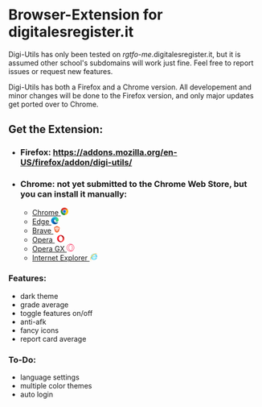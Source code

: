 # Browser-Extension for digitalesregister.it

Digi-Utils has only been tested on *rgtfo-me*.digitalesregister.it,
but it is assumed other school's subdomains will work just fine.
Feel free to report issues or request new features.

Digi-Utils has both a Firefox and a Chrome version. All developement and minor changes will be done to the Firefox version, and only major updates get ported over to Chrome.

## Get the Extension:
- ### Firefox: https://addons.mozilla.org/en-US/firefox/addon/digi-utils/
- ### Chrome: not yet submitted to the Chrome Web Store, but you can install it manually:
  -  [Chrome <img src="chromium%20guides/Google%20Chrome/images/logo.png" height="15">](chromium%20guides/Google%20Chrome/chrome_guide.md)
  -  [Edge <img src="chromium%20guides/Microsoft%20Edge/images/logo.png" height="15">](chromium%20guidesMicrosoft%20Edge/edge_guide.md)
  -  [Brave <img src="chromium%20guides/Brave/images/logo.png" height="15">](chromium%20guidesBrave/brave_guide.md)
  -  [Opera <img src="chromium%20guides/Opera/images/logo.png" height="15">](chromium%20guidesOpera/opera_guide.md)
  -  [Opera GX <img src="chromium%20guides/Opera%20GX/images/logo.png" height="15">](chromium%20guidesOpera%20GX/opera_gx_guide.md)
  -  [Internet Explorer <img src="chromium%20guides/IE.png" height="15">](https://youtu.be/dQw4w9WgXcQ)

### Features:
- dark theme
- grade average
- toggle features on/off
- anti-afk
- fancy icons
- report card average

### To-Do:
- language settings
- multiple color themes
- auto login
